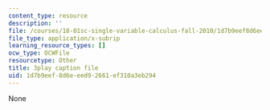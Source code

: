 ```yaml
---
content_type: resource
description: ''
file: /courses/18-01sc-single-variable-calculus-fall-2010/1d7b9eef8d6eeed92661ef310a3eb294_MK_0QHbUnIA.srt
file_type: application/x-subrip
learning_resource_types: []
ocw_type: OCWFile
resourcetype: Other
title: 3play caption file
uid: 1d7b9eef-8d6e-eed9-2661-ef310a3eb294
---
```

None

